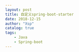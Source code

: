 ```yaml
---
layout: post
title: 自定义spring-boot-starter
date: 2018-12-15
author: "Xsp"
catalog: true
tags:
    - Java
    - Spring-boot
---
```


